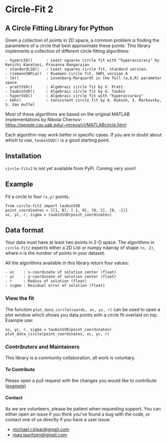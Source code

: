 # Circle-Fit 2
## A Circle Fitting Library for Python
Given a collection of points in 2D space, a common problem is finding the parameters of a circle that best approximate 
these points. This library implements a collection of different circle fitting algorithms:

```
- hyperLSQ()      : Least squares circle fit with "hyperaccuracy" by Kenichi Kanatani, Prasanna Rangarajan
- standardLSQ()   : Least squares circle fit, standard version.
- riemannSWFLa()  : Riemann circle fit, SWFL version A
- lm()            : Levenberg-Marquardt in the full (a,b,R) parameter space
- prattSVD()      : Algebraic circle fit by V. Pratt
- taubinSVD()     : Algebraic circle fit by G. Taubin
- hyperSVD()      : Algebraic circle fit with "hyperaccuracy"
- kmh()           : Consistent circle fit by A. Kukush, I. Markovsky, S. Van Huffel
```

Most of these algorithms are based on the original MATLAB implementations by Nikolai Chernov: 
https://people.cas.uab.edu/~mosya/cl/MATLABcircle.html

Each algorithm may work better in specific cases. If you are in doubt about which to use, `taubinSVD()`
is a good starting point.

## Installation
`circle-fits2` is not yet available from PyPi. Coming very soon! 

## Example
Fit a circle to four `(x,y)` points.
```
from circle-fit2 import taubinSVD
point_coordinates = [[1, 0], [-1, 0], [0, 1], [0, -1]]
xc, yc, r, sigma = taubinSVD(point_coordinates)
```

## Data format
Your data must have at least two points in 2-D space. The algorithms in `circle-fit2` expects either 
a 2D List or numpy ndarray of shape `(n, 2)`, where n is the number of points in your dataset.

All the algorithms available in this library return four values:
```
- xc    : x-coordinate of solution center (float)
- yc    : y-coordinate of solution center (float)
- r     : Radius of solution (float)
- sigma : Residual error of solution (float)
```

### View the fit
The function `plot_data_circle(coords, xc, yc, r)` can be used to open a plot window which shows you data points with
a circle fit overlaid on top. Example use:
```
xc, yc, r, sigma = taubinSVD(point_coordinates)
plot_data_circle(point_coordinates, xc, yc, r)
```

### Contributors and Maintainers
This library is a community collaboration, all work is voluntary.

#### To Contribute
Please open a pull request with the changes you would like to contribute ([example](https://github.com/AlliedToasters/circle-fit/pull/10))

#### Contact
As we are volunteers, please be patient when requesting support. You can either open an issue if you think you've found a bug with the code, or contact one of us directly if you have a user issue:

 - michael.r.klear@gmail.com
 - mag.lauritzen@gmail.com

